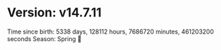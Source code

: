 # Version: v14.7.11
Time since birth: 5338 days, 128112 hours, 7686720 minutes, 461203200 seconds
Season: Spring 🌸
